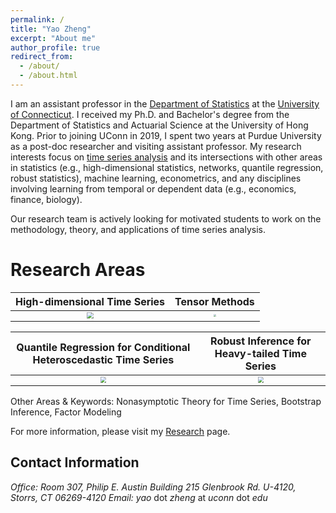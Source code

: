 ```yaml
---
permalink: /
title: "Yao Zheng"
excerpt: "About me"
author_profile: true
redirect_from: 
  - /about/
  - /about.html
---
```


I am an assistant professor in the [Department of Statistics](https://statistics.uconn.edu/) at the [University of Connecticut](https://uconn.edu/). I received my Ph.D. and Bachelor's degree from the Department of Statistics and Actuarial Science at the University of Hong Kong. Prior to joining UConn in 2019, I spent two  years at Purdue University as a post-doc researcher and visiting assistant professor. My research interests focus on [time series analysis](https://en.wikipedia.org/wiki/Time_series) and its intersections with other areas in statistics (e.g., high-dimensional statistics, networks, quantile regression, robust statistics), machine learning, econometrics, and any disciplines involving learning from temporal or dependent data (e.g., economics, finance, biology).

Our research team is actively looking for motivated students to work on the methodology, theory, and applications of time series analysis.

# Research Areas

|High-dimensional Time Series | Tensor Methods |
| :----: | :----: |
| <img src="https://yaozheng-stat.github.io/images/fig_macro20.png" style="zoom:65%;" /> | <img src="https://yaozheng-stat.github.io/images/fig_tensor_ts.png" style="zoom:30%;" /> |


| Quantile Regression for Conditional Heteroscedastic Time Series | Robust Inference for Heavy-tailed Time Series |
| :----------------------------------------------------------: | :----------------------------------------------------------: |
| <img src="https://yaozheng-stat.github.io/images/fig_macro20.png" style="zoom:60%;" /> | <img src="https://yaozheng-stat.github.io/images/fig_macro20.png" style="zoom:60%;" /> |

Other Areas & Keywords: Nonasymptotic Theory for Time Series, Bootstrap Inference, Factor Modeling

For more information, please visit my [Research](https://yaozheng-stat.github.io/research/) page.



## Contact Information

*Office:  Room 307, Philip E. Austin Building*
*215 Glenbrook Rd. U-4120, Storrs, CT 06269-4120*
*Email:*  *yao* dot *zheng* at *uconn* dot *edu*


